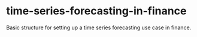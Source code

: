 # time-series-forecasting-in-finance
Basic structure for setting up a time series forecasting use case in finance.
